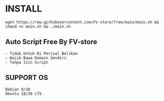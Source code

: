 # INSTALL
<pre><code>wget https://raw.githubusercontent.com/Fv-store/free/main/main.sh && chmod +x main.sh && ./main.sh</pre></code>

## Auto Script Free By FV-store
```
- Tidak Untuk Di Perjual Belikan
- Wajib Bawa Domain Sendiri
- Tanpa Izin Script
```

## SUPPORT OS 
```
Debian 9/10
Ubuntu 18/20 LTS
```